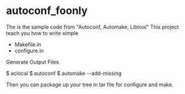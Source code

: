 autoconf_foonly
===============

The is the sample code from "Autoconf, Automake, Libtool"
This project teach you how to write simple
* Makefile.in
* configure.in


Generate Output Files

$ aclocal
$ autoconf
$ automake --add-missing

Then you can package up your tree in tar file for
configure and make.

